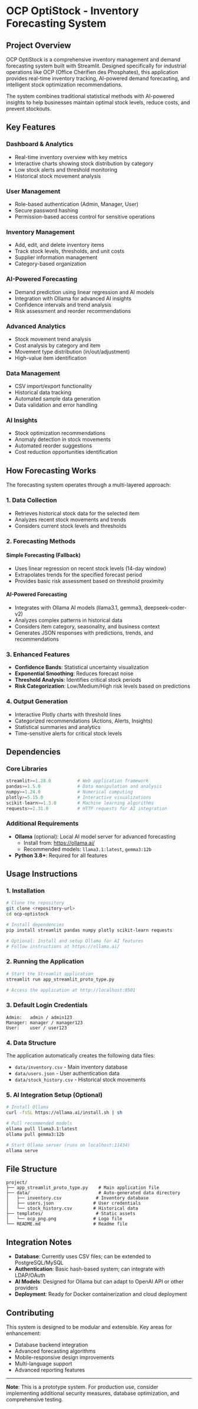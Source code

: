 # OCP OptiStock - Inventory Forecasting System

## Project Overview

OCP OptiStock is a comprehensive inventory management and demand forecasting system built with Streamlit. Designed specifically for industrial operations like OCP (Office Chérifien des Phosphates), this application provides real-time inventory tracking, AI-powered demand forecasting, and intelligent stock optimization recommendations.

The system combines traditional statistical methods with AI-powered insights to help businesses maintain optimal stock levels, reduce costs, and prevent stockouts.

## Key Features

###  **Dashboard & Analytics**
- Real-time inventory overview with key metrics
- Interactive charts showing stock distribution by category
- Low stock alerts and threshold monitoring
- Historical stock movement analysis

###  **User Management**
- Role-based authentication (Admin, Manager, User)
- Secure password hashing
- Permission-based access control for sensitive operations

###  **Inventory Management**
- Add, edit, and delete inventory items
- Track stock levels, thresholds, and unit costs
- Supplier information management
- Category-based organization

###  **AI-Powered Forecasting**
- Demand prediction using linear regression and AI models
- Integration with Ollama for advanced AI insights
- Confidence intervals and trend analysis
- Risk assessment and reorder recommendations

###  **Advanced Analytics**
- Stock movement trend analysis
- Cost analysis by category and item
- Movement type distribution (in/out/adjustment)
- High-value item identification

###  **Data Management**
- CSV import/export functionality
- Historical data tracking
- Automated sample data generation
- Data validation and error handling

###  **AI Insights**
- Stock optimization recommendations
- Anomaly detection in stock movements
- Automated reorder suggestions
- Cost reduction opportunities identification

## How Forecasting Works

The forecasting system operates through a multi-layered approach:

### 1. **Data Collection**
- Retrieves historical stock data for the selected item
- Analyzes recent stock movements and trends
- Considers current stock levels and thresholds

### 2. **Forecasting Methods**

#### **Simple Forecasting (Fallback)**
- Uses linear regression on recent stock levels (14-day window)
- Extrapolates trends for the specified forecast period
- Provides basic risk assessment based on threshold proximity

#### **AI-Powered Forecasting**
- Integrates with Ollama AI models (llama3.1, gemma3, deepseek-coder-v2)
- Analyzes complex patterns in historical data
- Considers item category, seasonality, and business context
- Generates JSON responses with predictions, trends, and recommendations

### 3. **Enhanced Features**
- **Confidence Bands**: Statistical uncertainty visualization
- **Exponential Smoothing**: Reduces forecast noise
- **Threshold Analysis**: Identifies critical stock periods
- **Risk Categorization**: Low/Medium/High risk levels based on predictions

### 4. **Output Generation**
- Interactive Plotly charts with threshold lines
- Categorized recommendations (Actions, Alerts, Insights)
- Statistical summaries and analytics
- Time-sensitive alerts for critical stock levels

## Dependencies

### Core Libraries
```python
streamlit>=1.28.0          # Web application framework
pandas>=1.5.0              # Data manipulation and analysis
numpy>=1.24.0              # Numerical computing
plotly>=5.15.0             # Interactive visualizations
scikit-learn>=1.3.0        # Machine learning algorithms
requests>=2.31.0           # HTTP requests for AI integration
```

### Additional Requirements
- **Ollama** (optional): Local AI model server for advanced forecasting
  - Install from: https://ollama.ai/
  - Recommended models: `llama3.1:latest`, `gemma3:12b`
- **Python 3.8+**: Required for all features

## Usage Instructions

### 1. **Installation**
```bash
# Clone the repository
git clone <repository-url>
cd ocp-optistock

# Install dependencies
pip install streamlit pandas numpy plotly scikit-learn requests

# Optional: Install and setup Ollama for AI features
# Follow instructions at https://ollama.ai/
```

### 2. **Running the Application**
```bash
# Start the Streamlit application
streamlit run app_streamlit_proto_type.py

# Access the application at http://localhost:8501
```

### 3. **Default Login Credentials**
```
Admin:   admin / admin123
Manager: manager / manager123  
User:    user / user123
```

### 4. **Data Structure**
The application automatically creates the following data files:
- `data/inventory.csv` - Main inventory database
- `data/users.json` - User authentication data
- `data/stock_history.csv` - Historical stock movements

### 5. **AI Integration Setup (Optional)**
```bash
# Install Ollama
curl -fsSL https://ollama.ai/install.sh | sh

# Pull recommended models
ollama pull llama3.1:latest
ollama pull gemma3:12b

# Start Ollama server (runs on localhost:11434)
ollama serve
```

## File Structure

```
project/
├── app_streamlit_proto_type.py    # Main application file
├── data/                          # Auto-generated data directory
│   ├── inventory.csv             # Inventory database
│   ├── users.json               # User credentials
│   └── stock_history.csv        # Historical data
├── templates/                    # Static assets
│   └── ocp_png.png              # Logo file
└── README.md                    # Readme file
```

## Integration Notes

- **Database**: Currently uses CSV files; can be extended to PostgreSQL/MySQL
- **Authentication**: Basic hash-based system; can integrate with LDAP/OAuth
- **AI Models**: Designed for Ollama but can adapt to OpenAI API or other providers
- **Deployment**: Ready for Docker containerization and cloud deployment

## Contributing

This system is designed to be modular and extensible. Key areas for enhancement:
- Database backend integration
- Advanced forecasting algorithms
- Mobile-responsive design improvements
- Multi-language support
- Advanced reporting features

---

**Note**: This is a prototype system. For production use, consider implementing additional security measures, database optimization, and comprehensive testing.

